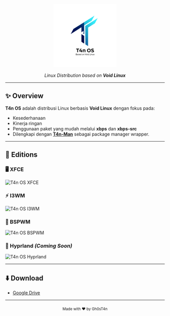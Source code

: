 <p align="center">
  <img src="assets/T4n-OS.png" alt="T4n OS Logo" width="200"/>
</p>

<p align="center">
  <i>Linux Distribution based on <b>Void Linux</b></i>  
</p>


---

## ✨ Overview
**T4n OS** adalah distribusi Linux berbasis **Void Linux** dengan fokus pada:
- Kesederhanaan
- Kinerja ringan
- Penggunaan paket yang mudah melalui **xbps** dan **xbps-src**  
- Dilengkapi dengan **[T4n-Man](https://github.com/t4ngh0st/T4n-Man)** sebagai package manager wrapper.

---

## 📀 Editions
### 🖥️ XFCE
<img src="screenshots/xfce.png" alt="T4n OS XFCE" width="600">

### ⚡ I3WM
<img src="screenshots/i3wm.png" alt="T4n OS I3WM" width="600">

### 🧩 BSPWM
<img src="screenshots/bspwm.png" alt="T4n OS BSPWM" width="600">

### 🌌 Hyprland *(Coming Soon)*
<img src="screenshots/hyprland.png" alt="T4n OS Hyprland" width="600">

---

## ⬇️ Download
- [Google Drive](mailto:akun@gmail.com)  

---

<p align="center">
  <sub>Made with ❤️ by Gh0sT4n</sub>
</p>
